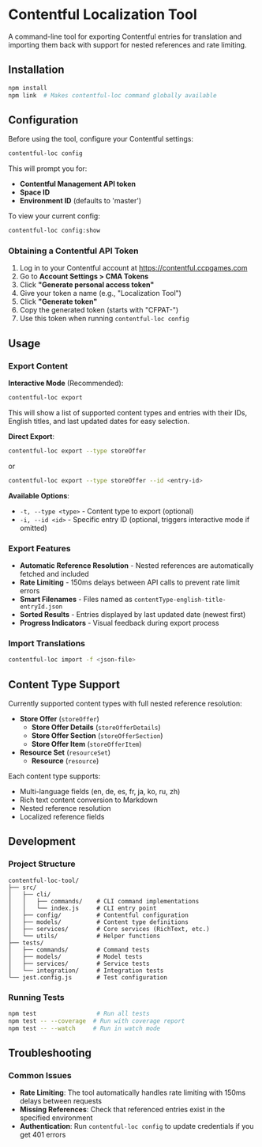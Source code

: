 # Contentful Localization Tool

A command-line tool for exporting Contentful entries for translation and importing them back with support for nested references and rate limiting.

## Installation

```bash
npm install
npm link  # Makes contentful-loc command globally available
```

## Configuration

Before using the tool, configure your Contentful settings:

```bash
contentful-loc config
```

This will prompt you for:
- **Contentful Management API token**
- **Space ID**
- **Environment ID** (defaults to 'master')

To view your current config:

```bash
contentful-loc config:show
```

### Obtaining a Contentful API Token

1. Log in to your Contentful account at https://contentful.ccpgames.com
2. Go to **Account Settings > CMA Tokens**
3. Click **"Generate personal access token"**
4. Give your token a name (e.g., "Localization Tool")
5. Click **"Generate token"**
6. Copy the generated token (starts with "CFPAT-")
7. Use this token when running `contentful-loc config`

## Usage

### Export Content

**Interactive Mode** (Recommended):
```bash
contentful-loc export
```
This will show a list of supported content types and entries with their IDs, English titles, and last updated dates for easy selection.

**Direct Export**:
```bash
contentful-loc export --type storeOffer
```
or
```bash
contentful-loc export --type storeOffer --id <entry-id>
```

**Available Options**:
- `-t, --type <type>` - Content type to export (optional)
- `-i, --id <id>` - Specific entry ID (optional, triggers interactive mode if omitted)

### Export Features

- **Automatic Reference Resolution** - Nested references are automatically fetched and included
- **Rate Limiting** - 150ms delays between API calls to prevent rate limit errors
- **Smart Filenames** - Files named as `contentType-english-title-entryId.json`
- **Sorted Results** - Entries displayed by last updated date (newest first)
- **Progress Indicators** - Visual feedback during export process

### Import Translations

```bash
contentful-loc import -f <json-file>
```

## Content Type Support

Currently supported content types with full nested reference resolution:

- **Store Offer** (`storeOffer`)
  - **Store Offer Details** (`storeOfferDetails`)
  - **Store Offer Section** (`storeOfferSection`)
  - **Store Offer Item** (`storeOfferItem`)
- **Resource Set** (`resourceSet`)
  - **Resource** (`resource`)

Each content type supports:
- Multi-language fields (en, de, es, fr, ja, ko, ru, zh)
- Rich text content conversion to Markdown
- Nested reference resolution
- Localized reference fields

## Development

### Project Structure

```
contentful-loc-tool/
├── src/
│   ├── cli/
│   │   ├── commands/    # CLI command implementations
│   │   └── index.js     # CLI entry point
│   ├── config/          # Contentful configuration
│   ├── models/          # Content type definitions
│   ├── services/        # Core services (RichText, etc.)
│   └── utils/           # Helper functions
├── tests/
│   ├── commands/        # Command tests
│   ├── models/          # Model tests
│   ├── services/        # Service tests
│   └── integration/     # Integration tests
└── jest.config.js       # Test configuration
```

### Running Tests

```bash
npm test                 # Run all tests
npm test -- --coverage  # Run with coverage report
npm test -- --watch     # Run in watch mode
```

## Troubleshooting

### Common Issues

- **Rate Limiting**: The tool automatically handles rate limiting with 150ms delays between requests
- **Missing References**: Check that referenced entries exist in the specified environment
- **Authentication**: Run `contentful-loc config` to update credentials if you get 401 errors

